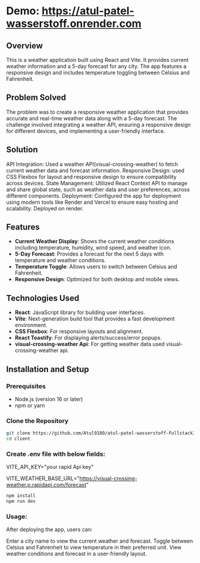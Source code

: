 # Demo: https://atul-patel-wasserstoff.onrender.com

## Overview

This is a weather application built using React and Vite. It provides current weather information and a 5-day forecast for any city. The app features a responsive design and includes temperature toggling between Celsius and Fahrenheit.

## Problem Solved
The problem was to create a responsive weather application that provides accurate and real-time weather data along with a 5-day forecast. The challenge involved integrating a weather API, ensuring a responsive design for different devices, and implementing a user-friendly interface.

## Solution
API Integration: Used a weather API(visual-crossing-weather) to fetch current weather data and forecast information.
Responsive Design: used CSS Flexbox for layout and responsive design to ensure compatibility across devices.
State Management: Utilized React Context API to manage and share global state, such as weather data and user preferences, across different components.
Deployment: Configured the app for deployment using modern tools like Render and Vercel to ensure easy hosting and scalability. Deployed on render.

## Features

- **Current Weather Display**: Shows the current weather conditions including temperature, humidity, wind speed, and weather icon.
- **5-Day Forecast**: Provides a forecast for the next 5 days with temperature and weather conditions.
- **Temperature Toggle**: Allows users to switch between Celsius and Fahrenheit.
- **Responsive Design**: Optimized for both desktop and mobile views.

## Technologies Used

- **React**: JavaScript library for building user interfaces.
- **Vite**: Next-generation build tool that provides a fast development environment.
- **CSS Flexbox**: For responsive layouts and alignment.
- **React Toastify**: For displaying alerts/success/error popups.
- **visual-crossing-weather Api**: For getting weather data used visual-crossing-weather api.

## Installation and Setup

### Prerequisites

- Node.js (version 16 or later)
- npm or yarn

### Clone the Repository

```bash
git clone https://github.com/Atul9180/atul-patel-wasserstoff-FullstackInternTask.git
cd client
```

### Create .env file with below fields:

VITE_API_KEY="your rapid Api key"

VITE_WEATHER_BASE_URL="https://visual-crossing-weather.p.rapidapi.com/forecast"

```bash
npm install
npm run dev
```

### Usage:
After deploying the app, users can:

Enter a city name to view the current weather and forecast.
Toggle between Celsius and Fahrenheit to view temperature in their preferred unit.
View weather conditions and forecast in a user-friendly layout.


